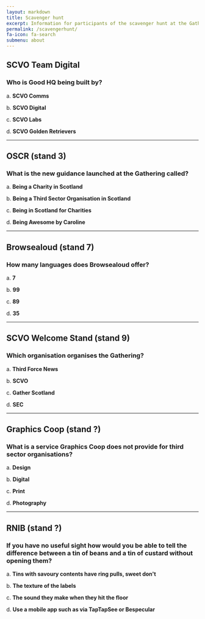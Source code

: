 ```yaml
---
layout: markdown
title: Scavenger hunt
excerpt: Information for participants of the scavenger hunt at the Gathering 22nd-23rd February 2017
permalink: /scavengerhunt/
fa-icon: fa-search
submenu: about
---
```


<h2>SCVO Team Digital</h2>
<h3>Who is Good HQ being built by?</h3>
<p>a. <strong>SCVO Comms</strong></p>
<p>b. <strong>SCVO Digital</strong></p>
<p>c. <strong>SCVO Labs</strong></p>
<p>d. <strong>SCVO Golden Retrievers</strong></p>

<hr />

<h2>OSCR (stand 3)</h2>
<h3>What is the new guidance launched at the Gathering called?</h3>
<p>a. <strong>Being a Charity in Scotland</strong></p>
<p>b. <strong>Being a Third Sector Organisation in Scotland</strong></p>
<p>c. <strong>Being in Scotland for Charities</strong></p>
<p>d. <strong>Being Awesome by Caroline</strong></p>

<hr />

<h2>Browsealoud (stand 7)</h2>
<h3>How many languages does Browsealoud offer?</h3>
<p>a. <strong>7</strong></p>
<p>b. <strong>99</strong></p>
<p>c. <strong>89</strong></p>
<p>d. <strong>35</strong></p>

<hr />

<h2>SCVO Welcome Stand (stand 9)</h2>
<h3>Which organisation organises the Gathering?</h3>
<p>a. <strong>Third Force News</strong></p>
<p>b. <strong>SCVO</strong></p>
<p>c. <strong>Gather Scotland</strong></p>
<p>d. <strong>SEC</strong></p>

<hr />

<h2>Graphics Coop (stand ?)</h2>
<h3>What is a service Graphics Coop does not provide for third sector organisations?</h3>
<p>a. <strong>Design</strong></p>
<p>b. <strong>Digital</strong></p>
<p>c. <strong>Print</strong></p>
<p>d. <strong>Photography</strong></p>

<hr />

<h2>RNIB (stand ?)</h2>
<h3>If you have no useful sight how would you be able to tell the difference between a tin of beans and a tin of custard without opening them?</h3>
<p>a. <strong>Tins with savoury contents have ring pulls, sweet don't</strong></p>
<p>b. <strong>The texture of the labels</strong></p>
<p>c. <strong>The sound they make when they hit the floor</strong></p>
<p>d. <strong>Use a mobile app such as via TapTapSee or Bespecular</strong></p>
